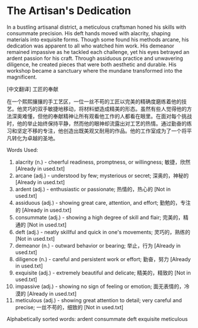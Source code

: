 # The Artisan's Dedication

In a bustling artisanal district, a meticulous craftsman honed his skills with consummate precision. His deft hands moved with alacrity, shaping materials into exquisite forms. Though some found his methods arcane, his dedication was apparent to all who watched him work. His demeanor remained impassive as he tackled each challenge, yet his eyes betrayed an ardent passion for his craft. Through assiduous practice and unwavering diligence, he created pieces that were both aesthetic and durable. His workshop became a sanctuary where the mundane transformed into the magnificent.

[中文翻译]
工匠的奉献

在一个熙熙攘攘的手工艺区，一位一丝不苟的工匠以完美的精确度磨练着他的技艺。他灵巧的双手敏捷地移动，将材料塑造成精美的形态。虽然有些人觉得他的方法深奥难懂，但他的奉献精神让所有观看他工作的人都看在眼里。在面对每个挑战时，他的举止始终保持平静，然而他的眼神却流露出对工艺的热情。通过勤奋的练习和坚定不移的专注，他创造出既美观又耐用的作品。他的工作室成为了一个将平凡转化为卓越的圣地。

Words Used:
1. alacrity (n.) - cheerful readiness, promptness, or willingness; 敏捷，欣然 [Already in used.txt]
2. arcane (adj.) - understood by few; mysterious or secret; 深奥的，神秘的 [Already in used.txt]
3. ardent (adj.) - enthusiastic or passionate; 热情的，热心的 [Not in used.txt]
4. assiduous (adj.) - showing great care, attention, and effort; 勤勉的，专注的 [Already in used.txt]
5. consummate (adj.) - showing a high degree of skill and flair; 完美的，精通的 [Not in used.txt]
6. deft (adj.) - neatly skillful and quick in one's movements; 灵巧的，熟练的 [Not in used.txt]
7. demeanor (n.) - outward behavior or bearing; 举止，行为 [Already in used.txt]
8. diligence (n.) - careful and persistent work or effort; 勤奋，努力 [Already in used.txt]
9. exquisite (adj.) - extremely beautiful and delicate; 精美的，精致的 [Not in used.txt]
10. impassive (adj.) - showing no sign of feeling or emotion; 面无表情的，冷漠的 [Already in used.txt]
11. meticulous (adj.) - showing great attention to detail; very careful and precise; 一丝不苟的，细致的 [Not in used.txt]

Alphabetically sorted words:
ardent
consummate
deft
exquisite
meticulous

